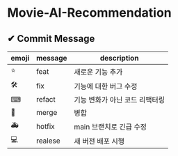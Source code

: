# Movie-AI-Recommendation

## ✔ Commit Message

| emoji | message | description |
| --- | --- | --- |
| ⭐ | feat | 새로운 기능 추가 |
| 🛠 | fix | 기능에 대한 버그 수정 |
| ⌨ | refact | 기능 변화가 아닌 코드 리팩터링 |
| 📑                 | merge   | 병합      |
| 🚑 | hotfix | main 브랜치로 긴급 수정 |
| 💻 | realese | 새 버젼 배포 시행 |
